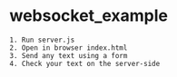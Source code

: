 # websocket_example
```
1. Run server.js
2. Open in browser index.html
3. Send any text using a form
4. Check your text on the server-side
```

